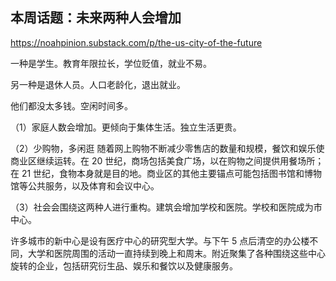 ## 本周话题：未来两种人会增加

https://noahpinion.substack.com/p/the-us-city-of-the-future

一种是学生。教育年限拉长，学位贬值，就业不易。

另一种是退休人员。人口老龄化，退出就业。

他们都没太多钱。空闲时间多。

（1）家庭人数会增加。更倾向于集体生活。独立生活更贵。

（2）少购物，多闲逛
随着网上购物不断减少零售店的数量和规模，餐饮和娱乐使商业区继续运转。在 20 世纪，商场包括美食广场，以在购物之间提供用餐场所；在 21 世纪，食物本身就是目的地。商业区的其他主要锚点可能包括图书馆和博物馆等公共服务，以及体育和会议中心。

（3）社会会围绕这两种人进行重构。建筑会增加学校和医院。学校和医院成为市中心。

许多城市的新中心是设有医疗中心的研究型大学。与下午 5 点后清空的办公楼不同，大学和医院周围的活动一直持续到晚上和周末。附近聚集了各种围绕这些中心旋转的企业，包括研究衍生品、娱乐和餐饮以及健康服务。


